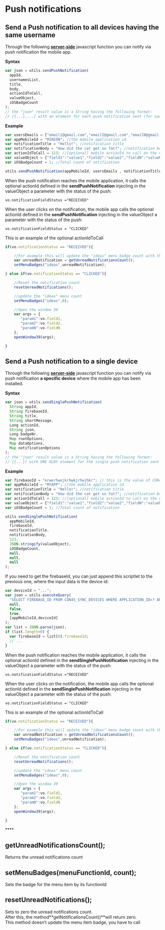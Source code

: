 # Push notifications

## Send a Push notification to all devices having the same username

Through the following [**server-side**](../server-side-javascript-api/email.md) javascript function you can notify via push notification the mobile app.

**Syntax**

```javascript
var json = utils.sendPushNotification(
  appId, 
  usernamesList, 
  title, 
  body, 
  actionIdToCall, 
  valueObject, 
  iOSBadgeCount
);
// the "json" result value is a String having the following format:
// [{...},...] with an element for each push notification sent (for each involved device id)
```

**Example**

```javascript
var usersEmails = ["email1@gmail.com","email2@gmail.com","emailN@gmail.com"]; //an array of registered user email accounts
var appMobileId = "MINION"; //the mobile application id
var notificationTitle = "Hello!"; //notification title
var notificationBody = "How did the cat get so fat?"; //notification body
var actionIdToCall = 123; //[optional] mobile actionId to call on the notification click if necessary
var valueObject = {"field1":"value1","field2":"value2","fieldN":"valueN"}; //[optional] map of <String, String> to use in the action id if necessary
var iOSBadgeCount = 1; //Total count of notification

utils.sendPushNotification(appMobileId, usersEmails , notificationTitle, notificationBody, 123, JSON.stringify(valueObject), iOSBadgeCount);
```

When the push notification reaches the mobile application, it calls the optional actionId defined in the **sendPushNotification** injecting in the valueObject a parameter with the status of the push:

`vo.notificationFieldStatus ="RECEIVED"`

When the user clicks on the notification, the mobile app calls the optional actionId defined in the **sendPushNotification** injecting in the valueObject a parameter with the status of the push:

`vo.notificationFieldStatus = "CLICKED"`

This is an example of the optional actionIdToCall

```javascript
if(vo.notificationStatus == "RECEIVED"){

    //For example this will update the "ideas" menu badge count with the count of unread notifications
    var unreadNotification = getUnreadNotificationsCount();
    setMenuBadges("ideas",unreadNotification);

} else if(vo.notificationStatus == "CLICKED"){

    //Reset the notification count
    resetUnreadNotifications();

    //update the "ideas" menu count
    setMenuBadges("ideas",0);

    //Open the window 39
    var args = {
       "param1":vo.field1,
       "param2":vo.field2,
       "paramN":vo.fieldN
    };
    openWindow39(args);  

}
```

## **Send a Push notification to a single device**

Through the following [**server-side**](../server-side-javascript-api/email.md) javascript function you can notify via push notification **a specific device** where the  mobile app has been installed.

**Syntax**

```javascript
var json = utils.sendSinglePushNotification(
  String appId,
  String firebaseId,
  String title,
  String shortMessage,
  Long actionId,
  String json,
  Long badgeNr,
  Map rootOptions,
  Map dataOptions,
  Map notificationOptions
);
// the "json" result value is a String having the following format:
// [{...}] with ONE OLNY element for the single push notification sent
```

**Example**

```javascript
var firebaseId = "erwerhwejkrhwkjrhwjhkr"; // this is the value of CON45_DEVICES.FIREBASE_ID field for the specific device
var appMobileId = "MYAPP"; //the mobile application id
var notificationTitle = "Hello!"; //notification title
var notificationBody = "How did the cat get so fat?"; //notification body
var actionIdToCall = 123; //[optional] mobile actionId to call on the notification click if necessary
var valueObject = {"field1":"value1","field2":"value2","fieldN":"valueN"}; //[optional] map of <String, String> to use in the action id if necessary
var iOSBadgeCount = 1; //Total count of notification

utils.sendSinglePushNotification(
  appMobileId, 
  firebaseId, 
  notificationTitle, 
  notificationBody, 
  123, 
  JSON.stringify(valueObject), 
  iOSBadgeCount,
  null,
  null,
  null
);
```

If you need to get the firebaseId, you can just append this scriptlet to the previous one, where the input data is the device id:

```javascript
var deviceId = "...";
var json = utils.executeQuery(
  "SELECT FIREBASE_ID FROM CON45_SYNC_DEVICES WHERE APPLICATION_ID=? AND DEVICE_ID=?",
  null,
  false,
  true,
  [appMobileId,deviceId]
);
var list = JSON.parse(json);
if (list.length>0) {
  var firebaseId = list[0].firebaseId;
  // ...
}
```

When the push notification reaches the mobile application, it calls the optional actionId defined in the **sendSinglePushNotification** injecting in the valueObject a parameter with the status of the push:

`vo.notificationFieldStatus ="RECEIVED"`

When the user clicks on the notification, the mobile app calls the optional actionId defined in the **sendSinglePushNotification** injecting in the valueObject a parameter with the status of the push:

`vo.notificationFieldStatus = "CLICKED"`

This is an example of the optional actionIdToCall

```javascript
if(vo.notificationStatus == "RECEIVED"){

    //For example this will update the "ideas" menu badge count with the count of unread notifications
    var unreadNotification = getUnreadNotificationsCount();
    setMenuBadges("ideas",unreadNotification);

} else if(vo.notificationStatus == "CLICKED"){

    //Reset the notification count
    resetUnreadNotifications();

    //update the "ideas" menu count
    setMenuBadges("ideas",0);

    //Open the window 39
    var args = {
       "param1":vo.field1,
       "param2":vo.field2,
       "paramN":vo.fieldN
    };
    openWindow39(args);  

}
```

\*\*\*\*

## **getUnreadNotificationsCount\(\);**

Returns the unread notifications count

## **setMenuBadges\(menuFunctionId, count\);**

Sets the badge for the menu item by its functionId

## **resetUnreadNotifications\(\);**

Sets to zero the unread notifications count.  
After this, the method**getNotificationsCount\(\)**will return zero.  
This method doesn’t update the menu item badge, you have to call

